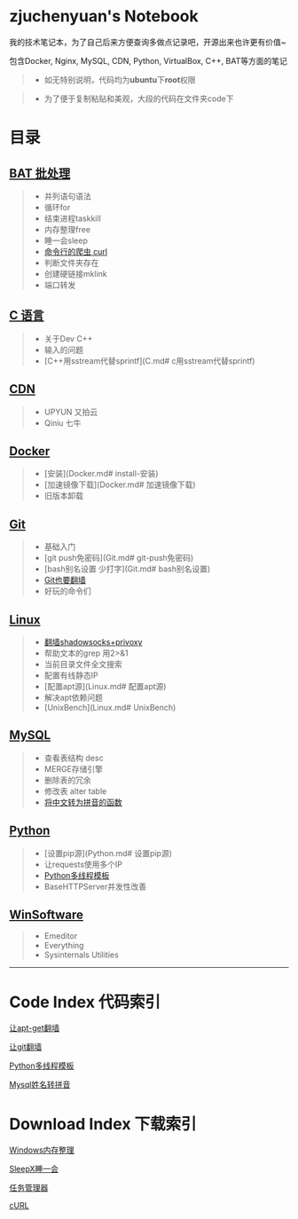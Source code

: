 # zjuchenyuan's Notebook

我的技术笔记本，为了自己后来方便查询多做点记录吧，开源出来也许更有价值~

包含Docker, Nginx, MySQL, CDN, Python, VirtualBox, C++, BAT等方面的笔记

> * 如无特别说明，代码均为**ubuntu**下**root**权限

> * 为了便于复制粘贴和美观，大段的代码在文件夹code下

# 目录

## [BAT 批处理](BAT.md)
>* 并列语句语法
>* 循环for
>* 结束进程taskkill
>* 内存整理free
>* 睡一会sleep
>* [命令行的爬虫 curl](http://py3.io/BAT.html#命令行的爬虫-curl)
>* 判断文件夹存在
>* 创建硬链接mklink
>* 端口转发

## [C 语言](C.md)
>* 关于Dev C++
>* 输入的问题
>* [C++用sstream代替sprintf](C.md# c用sstream代替sprintf)

## [CDN](CDN.md)
>* UPYUN 又拍云
>* Qiniu 七牛

## [Docker](Docker.md)
>* [安装](Docker.md# install-安装)
>* [加速镜像下载](Docker.md# 加速镜像下载)
>* 旧版本卸载

## [Git](Git.md)
>* 基础入门
>* [git push免密码](Git.md# git-push免密码)
>* [bash别名设置 少打字](Git.md# bash别名设置)
>* [Git也要翻墙](code/ssgit.txt)
>* 好玩的命令们

## [Linux](Linux.md)
>* [翻墙shadowsocks+privoxy](code/ssprivoxy.txt)
>* 帮助文本的grep 用2>&1
>* 当前目录文件全文搜索
>* 配置有线静态IP
>* [配置apt源](Linux.md# 配置apt源)
>* 解决apt依赖问题
>* [UnixBench](Linux.md# UnixBench)

## [MySQL](MySQL.md)
>* 查看表结构 desc
>* MERGE存储引擎
>* 删除表的冗余
>* 修改表 alter table
>* [将中文转为拼音的函数](code/pinyin.sql)

## [Python](Python.md)
>* [设置pip源](Python.md# 设置pip源)
>* 让requests使用多个IP
>* [Python多线程模板](code/MultiThread_Template.py)
>* BaseHTTPServer并发性改善

## [WinSoftware](WindowsSoftware.md)
>* Emeditor
>* Everything
>* Sysinternals Utilities

----

# Code Index 代码索引

[让apt-get翻墙](code/ssprivoxy.txt)

[让git翻墙](code/ssgit.txt)

[Python多线程模板](code/MultiThread_Template.py)

[Mysql姓名转拼音](code/pinyin.sql)

# Download Index 下载索引

[Windows内存整理](download/empty.exe)

[SleepX睡一会](download/SleepX.exe)

[任务管理器](download/procexp.exe)

[cURL](download/curl.exe)